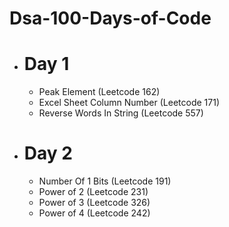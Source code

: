 # Dsa-100-Days-of-Code

* # Day 1
  * Peak Element (Leetcode 162)
  * Excel Sheet Column Number (Leetcode 171)
  * Reverse Words In String (Leetcode 557)
    
* # Day 2
  * Number Of 1 Bits (Leetcode 191)
  * Power of 2 (Leetcode 231)
  * Power of 3 (Leetcode 326)
  * Power of 4 (Leetcode 242)
